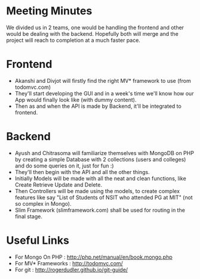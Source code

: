 Meeting Minutes
==

We divided us in 2 teams, one would be handling the frontend and other would be dealing with the backend. Hopefully both will merge and the project will reach to completion at a much faster pace. 

Frontend
==
* Akanshi and Divjot will firstly find the right MV* framework to use (from todomvc.com)
* They'll start developing the GUI and in a week's time we'll know how our App would finally look like (with dummy content).
* Then as and when the API is made by Backend, it'll be integrated to frontend. 

Backend
==
* Ayush and Chitrasoma will familiarize themselves with MongoDB on PHP by creating a simple Database with 2 collections (users and colleges) and do some queries on it, just for fun :)
* They'll then begin with the API and all the other things. 
* Initially Models will be made with all the neat and clean functions, like Create Retrieve Update and Delete. 
* Then Controllers will be made using the models, to create complex features like say "List of Students of NSIT who attended PG at MIT" (not so complex in Mongo).
* Slim Framework (slimframework.com) shall be used for routing in the final stage. 


Useful Links
==
* For Mongo On PHP : http://php.net/manual/en/book.mongo.php
* For MV* Frameworks : http://todomvc.com/
* For git : http://rogerdudler.github.io/git-guide/
